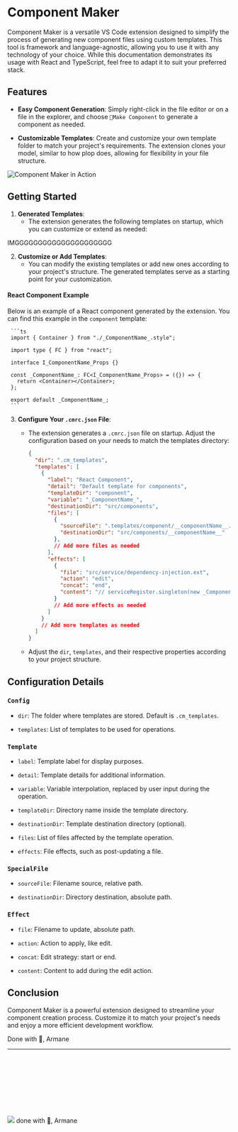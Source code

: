 # Component Maker

Component Maker is a versatile VS Code extension designed to simplify the process of generating new component files using custom templates. This tool is framework and language-agnostic, allowing you to use it with any technology of your choice. While this documentation demonstrates its usage with React and TypeScript, feel free to adapt it to suit your preferred stack.

## Features

- **Easy Component Generation**: Simply right-click in the file editor or on a file in the explorer, and choose `📐Make Component` to generate a component as needed.

- **Customizable Templates**: Create and customize your own template folder to match your project's requirements. The extension clones your model, similar to how plop does, allowing for flexibility in your file structure.

![Component Maker in Action](https://user-images.githubusercontent.com/46249965/204175708-1b02f881-87ef-4f4b-aeaf-2fb37fde1891.png)

## Getting Started

1. **Generated Templates**:
   - The extension generates the following templates on startup, which you can customize or extend as needed:

IMGGGGGGGGGGGGGGGGGGGGG

2. **Customize or Add Templates**:
   - You can modify the existing templates or add new ones according to your project's structure. The generated templates serve as a starting point for your customization.


#### React Component Example

Below is an example of a React component generated by the extension. You can find this example in the `component` template:
 
     ```ts
     import { Container } from "./_ComponentName_.style";

     import type { FC } from "react";

     interface I_ComponentName_Props {}

     const _ComponentName_: FC<I_ComponentName_Props> = ({}) => {
       return <Container></Container>;
     };

     export default _ComponentName_;
     ```


3. **Configure Your `.cmrc.json` File**:
   - The extension generates a `.cmrc.json` file on startup. Adjust the configuration based on your needs to match the templates directory:

     ```json
     {
       "dir": ".cm_templates",
       "templates": [
         {
           "label": "React Component",
           "detail": "Default template for components",
           "templateDir": "component",
           "variable": "_ComponentName_",
           "destinationDir": "src/components",
           "files": [
             {
               "sourceFile": ".templates/component/__componentName__.style.ts",
               "destinationDir": "src/components/__componentName__"
             },
             // Add more files as needed
           ],
           "effects": [
             {
               "file": "src/service/dependency-injection.ext",
               "action": "edit",
               "concat": "end",
               "content": "// serviceRegister.singleton(new _ComponentName_Service())"
             }
             // Add more effects as needed
           ]
         }
         // Add more templates as needed
       ]
     }
     ```

   - Adjust the `dir`, `templates`, and their respective properties according to your project structure.

## Configuration Details

### `Config`

- `dir`: The folder where templates are stored. Default is `.cm_templates`.

- `templates`: List of templates to be used for operations.

### `Template`

- `label`: Template label for display purposes.

- `detail`: Template details for additional information.

- `variable`: Variable interpolation, replaced by user input during the operation.

- `templateDir`: Directory name inside the template directory.

- `destinationDir`: Template destination directory (optional).

- `files`: List of files affected by the template operation.

- `effects`: File effects, such as post-updating a file.

### `SpecialFile`

- `sourceFile`: Filename source, relative path.

- `destinationDir`: Directory destination, absolute path.

### `Effect`

- `file`: Filename to update, absolute path.

- `action`: Action to apply, like edit.

- `concat`: Edit strategy: start or end.

- `content`: Content to add during the edit action.

## Conclusion

Component Maker is a powerful extension designed to streamline your component creation process. Customize it to match your project's needs and enjoy a more efficient development workflow.



Done with 💙, Armane

---

<br /> <br /> <br /> <br />
<br /> <br /> <br /> <br />
![](https://www.crossed-flag-pins.com/animated-flag-gif/gifs/Morocco_120-animated-flag-gifs.gif) done with 💙, Armane
